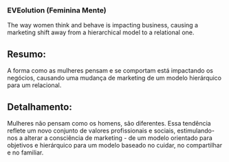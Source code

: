 ### EVEolution (Feminina Mente)

The way women think and behave is impacting business, causing a marketing shift away from a hierarchical model to a relational one.

## Resumo:

A forma como as mulheres pensam e se comportam está impactando os negócios, causando uma mudança de marketing de um modelo hierárquico para um relacional.

## Detalhamento: 

Mulheres não pensam como os homens, são diferentes. Essa tendência reflete um novo conjunto de valores profissionais e sociais, estimulando-nos a alterar a consciência de marketing - de um modelo orientado para objetivos e hierárquico para um modelo baseado no cuidar, no compartilhar e no familiar.